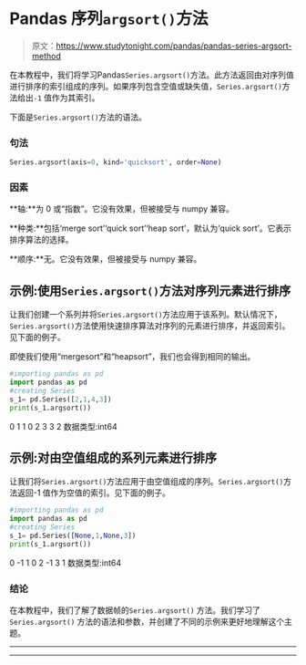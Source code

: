 # Pandas 序列`argsort()`方法

> 原文：<https://www.studytonight.com/pandas/pandas-series-argsort-method>

在本教程中，我们将学习Pandas`Series.argsort()`方法。此方法返回由对序列值进行排序的索引组成的序列。如果序列包含空值或缺失值，`Series.argsort()`方法给出`-1` 值作为其索引。

下面是`Series.argsort()`方法的语法。

### 句法

```py
Series.argsort(axis=0, kind='quicksort', order=None)
```

### 因素

**轴:**为 0 或“指数”。它没有效果，但被接受与 numpy 兼容。

**种类:**包括‘merge sort’‘quick sort’‘heap sort’，默认为‘quick sort’。它表示排序算法的选择。

**顺序:**无。它没有效果，但被接受与 numpy 兼容。

## 示例:使用`Series.argsort()`方法对序列元素进行排序

让我们创建一个系列并将`Series.argsort()`方法应用于该系列。默认情况下，`Series.argsort()`方法使用快速排序算法对序列的元素进行排序，并返回索引。见下面的例子。

即使我们使用“mergesort”和“heapsort”，我们也会得到相同的输出。

```py
#importing pandas as pd
import pandas as pd
#creating Series
s_1= pd.Series([2,1,4,3])
print(s_1.argsort())
```

0 1
1 0
2 3
3 2
数据类型:int64

## 示例:对由空值组成的系列元素进行排序

让我们将`Series.argsort()`方法应用于由空值组成的序列。`Series.argsort()`方法返回-1 值作为空值的索引。见下面的例子。

```py
#importing pandas as pd
import pandas as pd
#creating Series
s_1= pd.Series([None,1,None,3])
print(s_1.argsort())
```

0 -1
1 0
2 -1
3 1
数据类型:int64

### 结论

在本教程中，我们了解了数据帧的`Series.argsort()` 方法。我们学习了`Series.argsort()` 方法的语法和参数，并创建了不同的示例来更好地理解这个主题。

* * *

* * *
